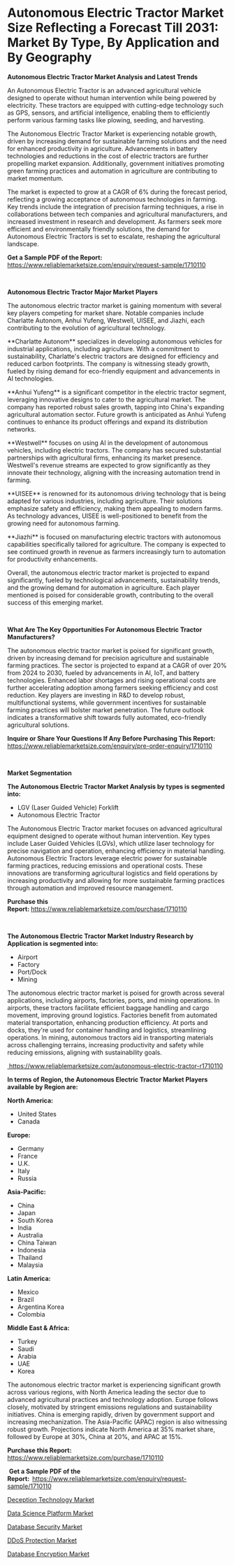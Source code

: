 <p><h1>Autonomous Electric Tractor Market Size Reflecting a Forecast Till 2031: Market By Type, By Application and By Geography</h1></p><p><strong>Autonomous Electric Tractor Market Analysis and Latest Trends</strong></p>
<p><p>An Autonomous Electric Tractor is an advanced agricultural vehicle designed to operate without human intervention while being powered by electricity. These tractors are equipped with cutting-edge technology such as GPS, sensors, and artificial intelligence, enabling them to efficiently perform various farming tasks like plowing, seeding, and harvesting. </p><p>The Autonomous Electric Tractor Market is experiencing notable growth, driven by increasing demand for sustainable farming solutions and the need for enhanced productivity in agriculture. Advancements in battery technologies and reductions in the cost of electric tractors are further propelling market expansion. Additionally, government initiatives promoting green farming practices and automation in agriculture are contributing to market momentum. </p><p>The market is expected to grow at a CAGR of 6% during the forecast period, reflecting a growing acceptance of autonomous technologies in farming. Key trends include the integration of precision farming techniques, a rise in collaborations between tech companies and agricultural manufacturers, and increased investment in research and development. As farmers seek more efficient and environmentally friendly solutions, the demand for Autonomous Electric Tractors is set to escalate, reshaping the agricultural landscape.</p></p>
<p><strong>Get a Sample PDF of the Report:&nbsp;</strong> <a href="https://www.reliablemarketsize.com/enquiry/request-sample/1710110?utm_campaign=1564&utm_medium=2&utm_source=Github&utm_content=ia&utm_term=22102024&utm_id=autonomous-electric-tractor">https://www.reliablemarketsize.com/enquiry/request-sample/1710110</a></p>
<p>&nbsp;</p>
<p><strong>Autonomous Electric Tractor Major Market Players</strong></p>
<p><p>The autonomous electric tractor market is gaining momentum with several key players competing for market share. Notable companies include Charlatte Autonom, Anhui Yufeng, Westwell, UISEE, and Jiazhi, each contributing to the evolution of agricultural technology.</p><p>**Charlatte Autonom** specializes in developing autonomous vehicles for industrial applications, including agriculture. With a commitment to sustainability, Charlatte's electric tractors are designed for efficiency and reduced carbon footprints. The company is witnessing steady growth, fueled by rising demand for eco-friendly equipment and advancements in AI technologies.</p><p>**Anhui Yufeng** is a significant competitor in the electric tractor segment, leveraging innovative designs to cater to the agricultural market. The company has reported robust sales growth, tapping into China's expanding agricultural automation sector. Future growth is anticipated as Anhui Yufeng continues to enhance its product offerings and expand its distribution networks.</p><p>**Westwell** focuses on using AI in the development of autonomous vehicles, including electric tractors. The company has secured substantial partnerships with agricultural firms, enhancing its market presence. Westwell's revenue streams are expected to grow significantly as they innovate their technology, aligning with the increasing automation trend in farming.</p><p>**UISEE** is renowned for its autonomous driving technology that is being adapted for various industries, including agriculture. Their solutions emphasize safety and efficiency, making them appealing to modern farms. As technology advances, UISEE is well-positioned to benefit from the growing need for autonomous farming.</p><p>**Jiazhi** is focused on manufacturing electric tractors with autonomous capabilities specifically tailored for agriculture. The company is expected to see continued growth in revenue as farmers increasingly turn to automation for productivity enhancements.</p><p>Overall, the autonomous electric tractor market is projected to expand significantly, fueled by technological advancements, sustainability trends, and the growing demand for automation in agriculture. Each player mentioned is poised for considerable growth, contributing to the overall success of this emerging market.</p></p>
<p>&nbsp;</p>
<p><strong>What Are The Key Opportunities For Autonomous Electric Tractor Manufacturers?</strong></p>
<p><p>The autonomous electric tractor market is poised for significant growth, driven by increasing demand for precision agriculture and sustainable farming practices. The sector is projected to expand at a CAGR of over 20% from 2024 to 2030, fueled by advancements in AI, IoT, and battery technologies. Enhanced labor shortages and rising operational costs are further accelerating adoption among farmers seeking efficiency and cost reduction. Key players are investing in R&D to develop robust, multifunctional systems, while government incentives for sustainable farming practices will bolster market penetration. The future outlook indicates a transformative shift towards fully automated, eco-friendly agricultural solutions.</p></p>
<p><strong>Inquire or Share Your Questions If Any Before Purchasing This Report:</strong> <a href="https://www.reliablemarketsize.com/enquiry/pre-order-enquiry/1710110?utm_campaign=1564&utm_medium=2&utm_source=Github&utm_content=ia&utm_term=22102024&utm_id=autonomous-electric-tractor">https://www.reliablemarketsize.com/enquiry/pre-order-enquiry/1710110</a></p>
<p>&nbsp;</p>
<p><strong>Market Segmentation</strong></p>
<p><strong>The Autonomous Electric Tractor Market Analysis by types is segmented into:</strong></p>
<p><ul><li>LGV (Laser Guided Vehicle) Forklift</li><li>Autonomous Electric Tractor</li></ul></p>
<p><p>The Autonomous Electric Tractor market focuses on advanced agricultural equipment designed to operate without human intervention. Key types include Laser Guided Vehicles (LGVs), which utilize laser technology for precise navigation and operation, enhancing efficiency in material handling. Autonomous Electric Tractors leverage electric power for sustainable farming practices, reducing emissions and operational costs. These innovations are transforming agricultural logistics and field operations by increasing productivity and allowing for more sustainable farming practices through automation and improved resource management.</p></p>
<p><strong>Purchase this Report:&nbsp;</strong><a href="https://www.reliablemarketsize.com/purchase/1710110?utm_campaign=1564&utm_medium=2&utm_source=Github&utm_content=ia&utm_term=22102024&utm_id=autonomous-electric-tractor">https://www.reliablemarketsize.com/purchase/1710110</a></p>
<p>&nbsp;</p>
<p><strong>The Autonomous Electric Tractor Market Industry Research by Application is segmented into:</strong></p>
<p><ul><li>Airport</li><li>Factory</li><li>Port/Dock</li><li>Mining</li></ul></p>
<p><p>The autonomous electric tractor market is poised for growth across several applications, including airports, factories, ports, and mining operations. In airports, these tractors facilitate efficient baggage handling and cargo movement, improving ground logistics. Factories benefit from automated material transportation, enhancing production efficiency. At ports and docks, they're used for container handling and logistics, streamlining operations. In mining, autonomous tractors aid in transporting materials across challenging terrains, increasing productivity and safety while reducing emissions, aligning with sustainability goals.</p></p>
<p><a href="https://www.reliablemarketsize.com/autonomous-electric-tractor-r1710110?utm_campaign=1564&utm_medium=2&utm_source=Github&utm_content=ia&utm_term=22102024&utm_id=autonomous-electric-tractor">&nbsp;https://www.reliablemarketsize.com/autonomous-electric-tractor-r1710110</a></p>
<p><strong>In terms of Region, the Autonomous Electric Tractor Market Players available by Region are:</strong></p>
<p>
    <p> <strong> North America: </strong>
        <ul>
            <li>United States</li>
            <li>Canada</li>
        </ul>
        </p> 
    <p> <strong> Europe: </strong>
        <ul>
            <li>Germany</li>
            <li>France</li>
            <li>U.K.</li>
            <li>Italy</li>
            <li>Russia</li>
        </ul>
        </p> 
    <p> <strong> Asia-Pacific: </strong>
        <ul>
            <li>China</li>
            <li>Japan</li>
            <li>South Korea</li>
            <li>India</li>
            <li>Australia</li>
            <li>China Taiwan</li>
            <li>Indonesia</li>
            <li>Thailand</li>
            <li>Malaysia</li>
        </ul>
        </p> 
    <p> <strong> Latin America: </strong>
        <ul>
            <li>Mexico</li>
            <li>Brazil</li>
            <li>Argentina Korea</li>
            <li>Colombia</li>
        </ul>
        </p> 
    <p> <strong> Middle East & Africa: </strong>
        <ul>
            <li>Turkey</li>
            <li>Saudi</li>
            <li>Arabia</li>
            <li>UAE</li>
            <li>Korea</li>
        </ul>
    </p>
    </p>
<p><p>The autonomous electric tractor market is experiencing significant growth across various regions, with North America leading the sector due to advanced agricultural practices and technology adoption. Europe follows closely, motivated by stringent emissions regulations and sustainability initiatives. China is emerging rapidly, driven by government support and increasing mechanization. The Asia-Pacific (APAC) region is also witnessing robust growth. Projections indicate North America at 35% market share, followed by Europe at 30%, China at 20%, and APAC at 15%.</p></p>
<p><strong>Purchase this Report: </strong><a href="https://www.reliablemarketsize.com/purchase/1710110?utm_campaign=1564&utm_medium=2&utm_source=Github&utm_content=ia&utm_term=22102024&utm_id=autonomous-electric-tractor">https://www.reliablemarketsize.com/purchase/1710110</a></p>
<p>&nbsp;<strong>Get a Sample PDF of the Report:&nbsp;&nbsp;</strong><a href="https://www.reliablemarketsize.com/enquiry/request-sample/1710110?utm_campaign=1564&utm_medium=2&utm_source=Github&utm_content=ia&utm_term=22102024&utm_id=autonomous-electric-tractor">https://www.reliablemarketsize.com/enquiry/request-sample/1710110</a></p>
<p><strong></strong></p>
<p><p><a href="https://www.linkedin.com/pulse/unveiling-market-trends-global-deception-technology-growth-4vxte?utm_campaign=1564&utm_medium=2&utm_source=Github&utm_content=ia&utm_term=22102024&utm_id=autonomous-electric-tractor">Deception Technology Market</a></p><p><a href="https://www.linkedin.com/pulse/data-science-platform-market-overview-global-trends-future-nfsce?utm_campaign=1564&utm_medium=2&utm_source=Github&utm_content=ia&utm_term=22102024&utm_id=autonomous-electric-tractor">Data Science Platform Market</a></p><p><a href="https://www.linkedin.com/pulse/charting-future-comprehensive-analysis-global-database-jheee?utm_campaign=1564&utm_medium=2&utm_source=Github&utm_content=ia&utm_term=22102024&utm_id=autonomous-electric-tractor">Database Security Market</a></p><p><a href="https://www.linkedin.com/pulse/comprehensive-ddos-protection-market-report-segmentation-b8qge?utm_campaign=1564&utm_medium=2&utm_source=Github&utm_content=ia&utm_term=22102024&utm_id=autonomous-electric-tractor">DDoS Protection Market</a></p><p><a href="https://www.linkedin.com/pulse/investing-database-encryption-market-trends-leading-products-4ntne?utm_campaign=1564&utm_medium=2&utm_source=Github&utm_content=ia&utm_term=22102024&utm_id=autonomous-electric-tractor">Database Encryption Market</a></p></p>